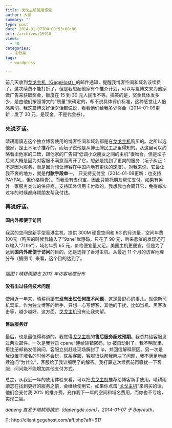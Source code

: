 ```yaml
---
title: 戈戈主机使用感受
author: 大鹏
summary: ""
type: post
date: 2014-01-07T00:00:53+00:00
url: /archives/15918
views:
  - 48
categories:
  - 未分类
tags:
  - wordpress

---
```

<p><!--:zh-->前几天收到<a href="http://client.gegehost.com/aff.php?aff=617">戈戈主机（GegeHost）</a>的邮件通知，提醒我博客空间和域名该续费了。这次续费不能打折了，但是我想起他家有个推介计划，可以写篇博文来为他家做广告来获取奖金，额度在 15 到 30 元人民币不等。搞笑的是，奖金具体发多少，是由他们按照博文的“质量”来确定的，却不说具体评价标准，这种感觉让人倍感亲切。我这篇博文好话歹话都说说，看看他们给我多少奖金（2014-01-09更新：发了 30 元，是现金，不是代金券）。</p>
<h3>先说歹话。</h3>
<p><!--:--></p>
<p><!--more--></p>
<p><!--:zh--></p>
<p>晴耕雨讀志这个独立博客使用的博客空间和域名都是在<a href="http://client.gegehost.com/aff.php?aff=617">戈戈主机</a>购买的。之所以选他家，是土木坛子推荐的，而坛子说他是从博士牌民工那里得知的。从这里可以约略看出他家的口碑，跟他家的广告词“低调小众朋友之间的主机”很吻合。但是坛子后来大概是因为对客服不满意而离开了它，想必是找到了更爽的服务（坛子纠正：不是因为服务，而是因为想让博客在中国内地有更快的速度）。对我来说，它最让我不爽的地方，就是<strong>付款手段单一</strong>， 只支持支付宝（2014-01-09更新：也支持PAYPAL，但价格稍贵）。而我没有支付宝，因此只能托朋友帮忙支付。如果有另外一家服务类似的供应商，支持国外信用卡付款的，我想我也会离开它，免得每次过年的时候都麻烦朋友帮我付钱。</p>
<h3>再说好话。</h3>
<h4>国内外都便于访问</h4>
<p>我买的空间是新手型香港主机，提供 300M 硬盘空间和 6G 的月流量，空间年费 100元（购买的时候我输入了“9zhe”优惠码，只花了 90 元，后来悲催的发现还可以输入“7zhe”），域名年费 65 元，价格便宜量又足。美国主机更便宜，但是为了达到<strong>国内外都便于访问</strong>的目的，还是选择了香港主机。从最近 11 个月的访客地理分布（插图 1）来看，这个目的达到了。</p>
<p><img src="https://qg5vba.dm2304.livefilestore.com/y2pnBg_bpOJ1hpNUil7eLGsEbJwYdEZ0URLgyZQNQDULsdkhmVNPVpJoj8eq5kt3V3gAlbIcZDxIEodTpWHcL6GPr7H4gIaTsOHsZ_I3O8E5C0/2013-12-30_GA_dapengde.jpg" alt="" /></p>
<p><em>插图 1 晴耕雨讀志 2013 年访客地理分布</em></p>
<h4>没有出过任何技术问题</h4>
<p>使用近一年来，晴耕雨讀志<strong>没有出过任何技术问题</strong>，这是最舒心的事儿。就像新司机驾车，作为独立博客的新手，只想一心写博客，其他的干扰，比如当机、黑客攻击等，越少越好。这方面，<a href="http://client.gegehost.com/aff.php?aff=617">戈戈主机</a>没有让我失望。</p>
<h4>售后服务好</h4>
<p>最后，也是最值得称道的，我觉得<a href="http://client.gegehost.com/aff.php?aff=617">戈戈主机</a>的<strong>售后服务超过预期</strong>。我总共给客服发过两次邮件。一次是我登录 cpanel 连续输错密码，ip 被自动封了。我不明就里，用注册邮箱发信询问，客服立刻赶赴现场解封了 ip，并回信解释原因。另一次是我设置子域名的时候不会玩，联系客服，客服很快帮我解决了问题，我不满足地继续追问“为什么”，客服给了我详细明了的解答。我打算这次续费前再骚扰一下客服，问问能不能增加其他支付方式。</p>
<p>总之，从我近一年的使用体验来看，可以把<a href="http://client.gegehost.com/aff.php?aff=617">戈戈主机</a>推荐给博客新手使用。晴耕雨讀志在找到更好的服务之前，会继续使用它。如果你点击“<a href="http://client.gegehost.com/aff.php?aff=617">戈戈主机</a>”来购买的话，他们会支付我 20% 的推介费，充作我下一年的空间和域名费用，而你也不亏啥，实现三赢。</p>
<p><em>dapeng 首发于晴耕雨讀志（dapengde.com），2014-01-07 于 Bayreuth。</em><!--:--></p>
<p>[]: http://client.gegehost.com/aff.php?aff=617</p>
